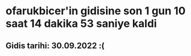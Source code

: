 # ofarukbicer'in gidisine son 1 gun 10 saat 14 dakika 53 saniye kaldi

## Gidis tarihi: 30.09.2022 :(